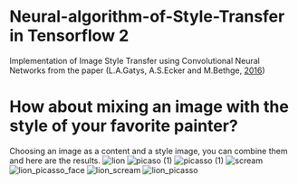 # Neural-algorithm-of-Style-Transfer in Tensorflow 2

Implementation of Image Style Transfer using Convolutional Neural Networks from the paper (L.A.Gatys, A.S.Ecker and M.Bethge, [2016](https://openaccess.thecvf.com/content_cvpr_2016/html/Gatys_Image_Style_Transfer_CVPR_2016_paper.html))

# How about mixing an image with the style of your favorite painter?

Choosing an image as a content and a style image, you can combine them and here are the results.
![lion](https://user-images.githubusercontent.com/118340733/203806431-f3bb8c81-3919-4cc3-878a-9ed93023b076.jpg)
![picaso (1)](https://user-images.githubusercontent.com/118340733/203806448-cab4faee-3aa7-4ab4-b3e5-aaed88ce0d8b.jpg)
![picasso (1)](https://user-images.githubusercontent.com/118340733/203806462-e6266319-66a7-4b4b-8c4a-7c1b10836272.jpg)
![scream](https://user-images.githubusercontent.com/118340733/203806473-5b8ec61a-4cfd-46c7-8244-c1a84b54d5cb.jpg)
![lion_picasso_face](https://user-images.githubusercontent.com/118340733/203806509-fa920f5a-586f-49c3-b4ee-47d9fb24952f.jpg)
![lion_scream](https://user-images.githubusercontent.com/118340733/203806544-753fb025-2de4-47e4-a404-f2ccf7f37ced.jpg)
![lion_picasso](https://user-images.githubusercontent.com/118340733/203806667-e82f48f8-c62c-435d-8b80-70b499398783.jpg)
